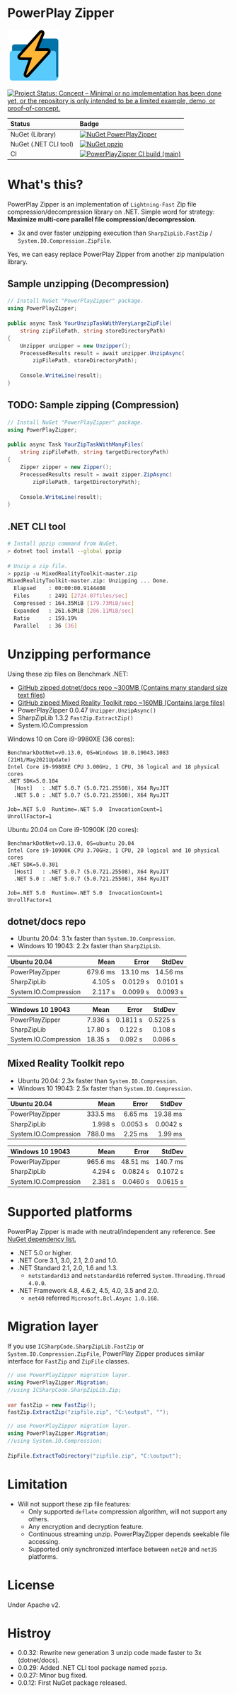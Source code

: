 # PowerPlay Zipper

![PowerPlay Zipper](Images/PowerPlayZipper.120.png)

[![Project Status: Concept – Minimal or no implementation has been done yet, or the repository is only intended to be a limited example, demo, or proof-of-concept.](https://www.repostatus.org/badges/latest/concept.svg)](https://www.repostatus.org/#concept)

|Status|Badge|
|:---|:---|
|NuGet (Library)|[![NuGet PowerPlayZipper](https://img.shields.io/nuget/v/PowerPlayZipper.svg?style=flat)](https://www.nuget.org/packages/PowerPlayZipper)|
|NuGet (.NET CLI tool)|[![NuGet ppzip](https://img.shields.io/nuget/v/ppzip.svg?style=flat)](https://www.nuget.org/packages/ppzip)|
|CI|[![PowerPlayZipper CI build (main)](https://github.com/kekyo/PowerPlayZipper/workflows/.NET/badge.svg?branch=main)](https://github.com/kekyo/PowerPlayZipper/actions)|

# What's this?

PowerPlay Zipper is an implementation of `Lightning-Fast` Zip file compression/decompression library on .NET.
Simple word for strategy: **Maximize multi-core parallel file compression/decompression**.

* 3x and over faster unzipping execution than `SharpZipLib.FastZip` / `System.IO.Compression.ZipFile`.

Yes, we can easy replace PowerPlay Zipper from another zip manipulation library.

## Sample unzipping (Decompression)

```csharp
// Install NuGet "PowerPlayZipper" package.
using PowerPlayZipper;

public async Task YourUnzipTaskWithVeryLargeZipFile(
    string zipFilePath, string storeDirectoryPath)
{
    Unzipper unzipper = new Unzipper();
    ProcessedResults result = await unzipper.UnzipAsync(
        zipFilePath, storeDirectoryPath);

    Console.WriteLine(result);
}
```

## TODO: Sample zipping (Compression)

```csharp
// Install NuGet "PowerPlayZipper" package.
using PowerPlayZipper;

public async Task YourZipTaskWithManyFiles(
    string zipFilePath, string targetDirectoryPath)
{
    Zipper zipper = new Zipper();
    ProcessedResults result = await zipper.ZipAsync(
        zipFilePath, targetDirectoryPath);

    Console.WriteLine(result);
}
```

## .NET CLI tool

```sh
# Install ppzip command from NuGet.
> dotnet tool install --global ppzip

# Unzip a zip file.
> ppzip -u MixedRealityToolkit-master.zip
MixedRealityToolkit-master.zip: Unzipping ... Done.
  Elapsed    : 00:00:00.9144408
  Files      : 2491 [2724.07files/sec]
  Compressed : 164.35MiB [179.73MiB/sec]
  Expanded   : 261.63MiB [286.11MiB/sec]
  Ratio      : 159.19%
  Parallel   : 36 [36]
```

# Unzipping performance

Using these zip files on Benchmark .NET:

* [GitHub zipped dotnet/docs repo ~300MB (Contains many standard size text files)](https://github.com/dotnet/docs/archive/7814398e1e1b5bd7262f1932b743e9a30caef2c5.zip)
* [GitHub zipped Mixed Reality Toolkit repo ~160MB (Contains large files)](https://github.com/microsoft/MixedRealityToolkit/archive/b63b40b9a4bd4e350f35986d450dd5393c6e58a0.zip)
* PowerPlayZipper 0.0.47 `Unzipper.UnzipAsync()`
* SharpZipLib 1.3.2 `FastZip.ExtractZip()`
* System.IO.Compression 

Windows 10 on Core i9-9980XE (36 cores):

```
BenchmarkDotNet=v0.13.0, OS=Windows 10.0.19043.1083 (21H1/May2021Update)
Intel Core i9-9980XE CPU 3.00GHz, 1 CPU, 36 logical and 18 physical cores
.NET SDK=5.0.104
  [Host]   : .NET 5.0.7 (5.0.721.25508), X64 RyuJIT
  .NET 5.0 : .NET 5.0.7 (5.0.721.25508), X64 RyuJIT

Job=.NET 5.0  Runtime=.NET 5.0  InvocationCount=1  
UnrollFactor=1  
```

Ubuntu 20.04 on Core i9-10900K (20 cores):

```
BenchmarkDotNet=v0.13.0, OS=ubuntu 20.04
Intel Core i9-10900K CPU 3.70GHz, 1 CPU, 20 logical and 10 physical cores
.NET SDK=5.0.301
  [Host]   : .NET 5.0.7 (5.0.721.25508), X64 RyuJIT
  .NET 5.0 : .NET 5.0.7 (5.0.721.25508), X64 RyuJIT

Job=.NET 5.0  Runtime=.NET 5.0  InvocationCount=1  
UnrollFactor=1  
```

## dotnet/docs repo

* Ubuntu 20.04: 3.1x faster than `System.IO.Compression`.
* Windows 10 19043: 2.2x faster than `SharpZipLib`.

| Ubuntu 20.04 | Mean | Error | StdDev |
|:-----|-------:|---------:|---------:|
| PowerPlayZipper | 679.6 ms | 13.10 ms | 14.56 ms |
| SharpZipLib | 4.105 s | 0.0129 s | 0.0101 s |
| System.IO.Compression | 2.117 s | 0.0099 s | 0.0093 s |

| Windows 10 19043 | Mean | Error | StdDev |
|:-----|-------:|---------:|---------:|
| PowerPlayZipper | 7.936 s | 0.1811 s | 0.5225 s |
| SharpZipLib | 17.80 s | 0.122 s | 0.108 s |
| System.IO.Compression | 18.35 s | 0.092 s | 0.086 s |

## Mixed Reality Toolkit repo

* Ubuntu 20.04: 2.3x faster than `System.IO.Compression`.
* Windows 10 19043: 2.5x faster than `System.IO.Compression`.

| Ubuntu 20.04 | Mean | Error | StdDev |
|:-----|-------:|---------:|---------:|
| PowerPlayZipper | 333.5 ms | 6.65 ms | 19.38 ms |
| SharpZipLib | 1.998 s | 0.0053 s | 0.0042 s |
| System.IO.Compression | 788.0 ms | 2.25 ms | 1.99 ms |

| Windows 10 19043 | Mean | Error | StdDev |
|:-----|-------:|---------:|---------:|
| PowerPlayZipper | 965.6 ms | 48.51 ms | 140.7 ms |
| SharpZipLib | 4.294 s | 0.0824 s | 0.1072 s |
| System.IO.Compression | 2.381 s | 0.0460 s | 0.0615 s |

# Supported platforms

PowerPlay Zipper is made with neutral/independent any reference. See [NuGet dependency list.](https://www.nuget.org/packages/PowerPlayZipper)

* .NET 5.0 or higher.
* .NET Core 3.1, 3.0, 2.1, 2.0 and 1.0.
* .NET Standard 2.1, 2.0, 1.6 and 1.3.
  * `netstandard13` and `netstandard16` referred `System.Threading.Thread 4.0.0`.
* .NET Framework 4.8, 4.6.2, 4.5, 4.0, 3.5 and 2.0.
  * `net40` referred `Microsoft.Bcl.Async 1.0.168`.

# Migration layer

If you use `ICSharpCode.SharpZipLib.FastZip` or `System.IO.Compression.ZipFile`,
PowerPlay Zipper produces similar interface for `FastZip` and `ZipFile` classes.

```csharp
// use PowerPlayZipper migration layer.
using PowerPlayZipper.Migration;
//using ICSharpCode.SharpZipLib.Zip;

var fastZip = new FastZip();
fastZip.ExtractZip("zipfile.zip", "C:\output", "");
```

```csharp
// use PowerPlayZipper migration layer.
using PowerPlayZipper.Migration;
//using System.IO.Compression;

ZipFile.ExtractToDirectory("zipfile.zip", "C:\output");
```

# Limitation

* Will not support these zip file features:
  * Only supported `deflate` compression algorithm, will not support any others.
  * Any encryption and decryption feature.
  * Continuous streaming unzip. PowerPlayZipper depends seekable file accessing.
  * Supported only synchronized interface between `net20` and `net35` platforms.

# License

Under Apache v2.

# Histroy

* 0.0.32: Rewrite new generation 3 unzip code made faster to 3x (dotnet/docs).
* 0.0.29: Added .NET CLI tool package named `ppzip`.
* 0.0.27: Minor bug fixed.
* 0.0.12: First NuGet package released.
